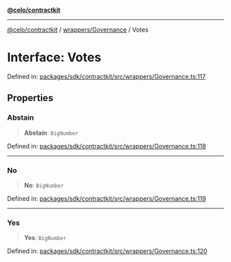 [**@celo/contractkit**](../../../README.md)

***

[@celo/contractkit](../../../modules.md) / [wrappers/Governance](../README.md) / Votes

# Interface: Votes

Defined in: [packages/sdk/contractkit/src/wrappers/Governance.ts:117](https://github.com/celo-org/developer-tooling/blob/master/packages/sdk/contractkit/src/wrappers/Governance.ts#L117)

## Properties

### Abstain

> **Abstain**: `BigNumber`

Defined in: [packages/sdk/contractkit/src/wrappers/Governance.ts:118](https://github.com/celo-org/developer-tooling/blob/master/packages/sdk/contractkit/src/wrappers/Governance.ts#L118)

***

### No

> **No**: `BigNumber`

Defined in: [packages/sdk/contractkit/src/wrappers/Governance.ts:119](https://github.com/celo-org/developer-tooling/blob/master/packages/sdk/contractkit/src/wrappers/Governance.ts#L119)

***

### Yes

> **Yes**: `BigNumber`

Defined in: [packages/sdk/contractkit/src/wrappers/Governance.ts:120](https://github.com/celo-org/developer-tooling/blob/master/packages/sdk/contractkit/src/wrappers/Governance.ts#L120)
